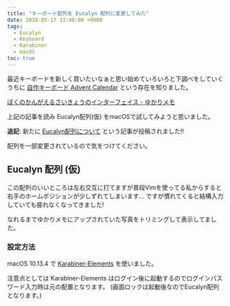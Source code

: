 ```yaml
---
title: "キーボード配列を Eucalyn 配列に変更してみた"
date: 2018-05-17 13:40:00 +0900
tags:
  - Eucalyn
  - Keyboard
  - Karabiner
  - macOS
toc: true
---
```

最近キーボードを新しく買いたいなぁと思い始めていろいろと下調べをしていくうちに [自作キーボード Advent Calendar](https://adventar.org/calendars/2114) という存在を知りました。

[ぼくのかんがえるさいきょうのインターフェイス - ゆかりメモ](http://eucalyn.hatenadiary.jp/entry/saikyo-interface)

上記の記事を読み Eucalyn配列(仮) をmacOSで試してみようと思いました。

**追記**: 新たに [Eucalyn配列について](https://eucalyn.hatenadiary.jp/entry/about-eucalyn-layout) という記事が投稿されました!!

配列を一部変更されているので気をつけてください。

## Eucalyn 配列 (仮)

この配列のいいところは左右交互に打てますが普段Vimを使ってる私からすると右手のホームポジションが少しずれてしまいます…
ですが慣れてくると結構入力していても疲れなくなってきました!

なれるまでゆかりメモにアップされていた写真をトリミングして表示してました。

### 設定方法
macOS 10.13.4 で [Karabiner-Elements](https://pqrs.org/osx/karabiner/) を使いました。

注意点としては Karabiner-Elements はログイン後に起動するのでログインパスワード入力時は元の配置となります。
(画面ロックは起動後なのでEucalyn配列となります。)
